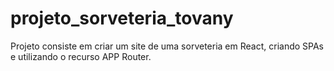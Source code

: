 # projeto_sorveteria_tovany

Projeto consiste em criar um site de uma sorveteria em React, criando SPAs e utilizando o recurso APP Router.
